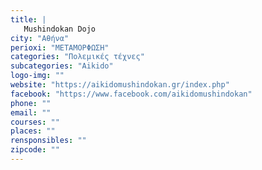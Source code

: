 ```yaml
---
title: |
   Mushindokan Dojo
city: "Αθήνα"
perioxi: "ΜΕΤΑΜΟΡΦΩΣΗ"
categories: "Πολεμικές τέχνες"
subcategories: "Aikido"
logo-img: ""
website: "https://aikidomushindokan.gr/index.php"
facebook: "https://www.facebook.com/aikidomushindokan"
phone: ""
email: ""
courses: ""
places: ""
rensponsibles: ""
zipcode: ""
---
```




